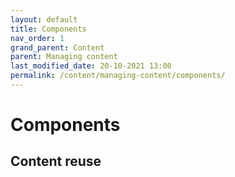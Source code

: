 ```yaml
---
layout: default
title: Components
nav_order: 1
grand_parent: Content
parent: Managing content
last_modified_date: 20-10-2021 13:00
permalink: /content/managing-content/components/
---
```


# Components

## Content reuse